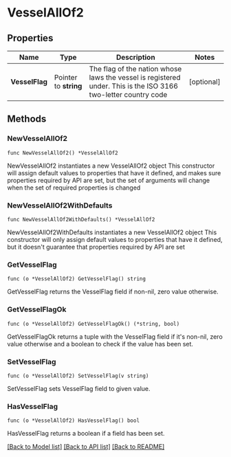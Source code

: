 # VesselAllOf2

## Properties

Name | Type | Description | Notes
------------ | ------------- | ------------- | -------------
**VesselFlag** | Pointer to **string** | The flag of the nation whose laws the vessel is registered under. This is the ISO 3166 two-letter country code  | [optional] 

## Methods

### NewVesselAllOf2

`func NewVesselAllOf2() *VesselAllOf2`

NewVesselAllOf2 instantiates a new VesselAllOf2 object
This constructor will assign default values to properties that have it defined,
and makes sure properties required by API are set, but the set of arguments
will change when the set of required properties is changed

### NewVesselAllOf2WithDefaults

`func NewVesselAllOf2WithDefaults() *VesselAllOf2`

NewVesselAllOf2WithDefaults instantiates a new VesselAllOf2 object
This constructor will only assign default values to properties that have it defined,
but it doesn't guarantee that properties required by API are set

### GetVesselFlag

`func (o *VesselAllOf2) GetVesselFlag() string`

GetVesselFlag returns the VesselFlag field if non-nil, zero value otherwise.

### GetVesselFlagOk

`func (o *VesselAllOf2) GetVesselFlagOk() (*string, bool)`

GetVesselFlagOk returns a tuple with the VesselFlag field if it's non-nil, zero value otherwise
and a boolean to check if the value has been set.

### SetVesselFlag

`func (o *VesselAllOf2) SetVesselFlag(v string)`

SetVesselFlag sets VesselFlag field to given value.

### HasVesselFlag

`func (o *VesselAllOf2) HasVesselFlag() bool`

HasVesselFlag returns a boolean if a field has been set.


[[Back to Model list]](../README.md#documentation-for-models) [[Back to API list]](../README.md#documentation-for-api-endpoints) [[Back to README]](../README.md)


